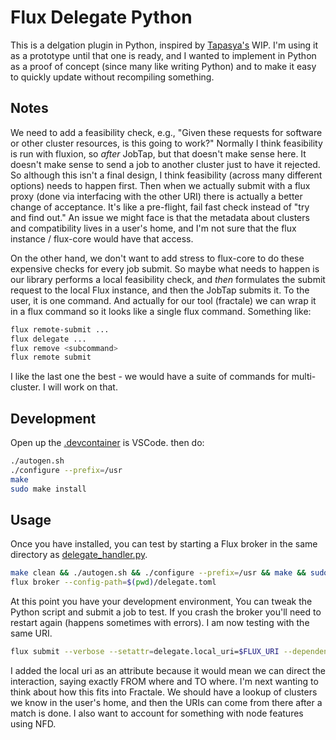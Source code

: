 # Flux Delegate Python

This is a delgation plugin in Python, inspired by [Tapasya's](https://github.com/flux-framework/flux-core/pull/6873/files) WIP. I'm using it as a prototype until that one is ready, and I wanted to implement in Python as a proof of concept (since many like writing Python) and to make it easy to quickly update without recompiling something.

## Notes

We need to add a feasibility check, e.g., "Given these requests for software or other cluster resources, is this going to work?" Normally I think feasibility is run with fluxion, so *after* JobTap, but that doesn't make sense here. It doesn't make sense to send a job to another cluster just to have it rejected. So although this isn't a final design, I think feasibility (across many different options) needs to happen first. Then when we actually submit with a flux proxy (done via interfacing with the other URI) there is actually a better change of acceptance. It's like a pre-flight, fail fast check instead of "try and find out." An issue we might face is that the metadata about clusters and compatibility lives in a user's home, and I'm not sure that the flux instance / flux-core would have that access.

On the other hand, we don't want to add stress to flux-core to do these expensive checks for every job submit. So maybe what needs to happen is our library performs a local feasibility check, and _then_ formulates the submit request to the local Flux instance, and then the JobTap submits it. To the user, it is one command. And actually for our tool (fractale) we can wrap it in a flux command so it looks like a single flux command. Something like:

```bash
flux remote-submit ...
flux delegate ...
flux remove <subcommand>
flux remote submit
```

I like the last one the best - we would have a suite of commands for multi-cluster. I will work on that.

## Development

Open up the [.devcontainer](.devcontainer) is VSCode. then do:

```bash
./autogen.sh
./configure --prefix=/usr
make
sudo make install
```

## Usage

Once you have installed, you can test by starting a Flux broker in the same directory as [delegate_handler.py](delegate_handler.py).

```bash
make clean && ./autogen.sh && ./configure --prefix=/usr && make && sudo make install
flux broker --config-path=$(pwd)/delegate.toml
```

At this point you have your development environment, You can tweak the Python script and submit a job to test. If you crash the broker you'll need to restart again (happens sometimes with errors). I am now testing with the same URI.

```bash
flux submit --verbose --setattr=delegate.local_uri=$FLUX_URI --dependency=delegate:$FLUX_URI hostname
```
I added the local uri as an attribute because it would mean we can direct the interaction, saying exactly FROM where and TO where. I'm next wanting to think about how this fits into Fractale. We should have a lookup of clusters we know in the user's home, and then the URIs can come from there after a match is done. I also want to account for something with node features using NFD.
